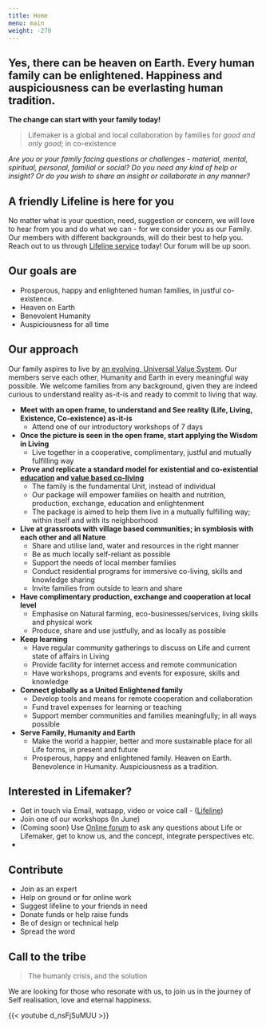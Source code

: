 ```yaml
---
title: Home
menu: main
weight: -270
---
```


## Yes, there can be heaven on Earth. Every human family can be enlightened. Happiness and auspiciousness can be everlasting human tradition.

**The change can start with your family today!**  

> Lifemaker is a global and local collaboration by families for *good and only good*; in co-existence 

*Are you or your family facing questions or challenges - material, mental, spiritual, personal, familial or social? Do you need any kind of help or insight? Or do you wish to share an insight or collaborate in any manner?*

## A friendly Lifeline is here for you 

No matter what is your question, need, suggestion or concern, we will love to hear from you and do what we can - for we consider you as our Family. Our members with different backgrounds, will do their best to help you. Reach out to us through [Lifeline service](/lifeline) today! Our forum will be up soon. 


## Our goals are 

- Prosperous, happy and enlightened human families, in justful co-existence. 
- Heaven on Earth
- Benevolent Humanity
- Auspiciousness for all time

## Our approach

Our family aspires to live by [an evolving, Universal Value System](/values). Our members serve each other, Humanity and Earth in every meaningful way possible. We welcome families from any background, given they are indeed curious to understand reality as-it-is and ready to commit to living that way.

- **Meet with an open frame, to understand and See reality (Life, Living, Existence, Co-existence) as-it-is**
  - Attend one of our introductory workshops of 7 days
- **Once the picture is seen in the open frame, start applying the Wisdom in Living** 
  - Live together in a cooperative, complimentary, justful and mutually fulfilling way 
- **Prove and replicate a standard model for existential and co-existential [education](/model) and [value based co-living](/values)**
  - The family is the fundamental Unit, instead of individual
  - Our package will empower families on health and nutrition, production, exchange, education and enlightenment
  - The package is aimed to help them live in a mutually fulfilling way; within itself and with its neighborhood
- **Live at grassroots with village based communities; in symbiosis with each other and all Nature** 
  - Share and utilise land, water and resources in the right manner
  - Be as much locally self-reliant as possible
  - Support the needs of local member families
  - Conduct residential programs for immersive co-living, skills and knowledge sharing
  - Invite families from outside to learn and share
- **Have complimentary production, exchange and cooperation at local level**
  - Emphasise on Natural farming, eco-businesses/services, living skills and physical work
  - Produce, share and use justfully, and as locally as possible
- **Keep learning** 
  - Have regular community gatherings to discuss on Life and current state of affairs in Living
  - Provide facility for internet access and remote communication
  - Have workshops, programs and events for exposure, skills and knowledge
- **Connect globally as a United Enlightened family**
  - Develop tools and means for remote cooperation and collaboration
  - Fund travel expenses for learning or teaching
  - Support member communities and families meaningfully; in all ways possible
- **Serve Family, Humanity and Earth** 
  - Make the world a happier, better and more sustainable place for all Life forms, in present and future 
  - Prosperous, happy and enlightened family. Heaven on Earth. Benevolence in Humanity. Auspiciousness as a tradition.

## Interested in Lifemaker?

  - Get in touch via Email, watsapp, video or voice call - ([Lifeline](/lifeline))
  - Join one of our workshops (In June)
  - (Coming soon) Use [Online forum](/forum) to ask any questions about Life or Lifemaker, get to know us, and the concept, integrate perspectives etc. 
-

## Contribute
* Join as an expert 
* Help on ground or for online work
* Suggest lifeline to your friends in need
* Donate funds or help raise funds
* Be of design or technical help
* Spread the word

## Call to the tribe

> The humanly crisis, and the solution

We are looking for those who resonate with us, to join us in the journey of Self realisation, love and eternal happiness.

{{< youtube d_nsFjSuMUU >}}
